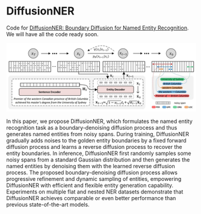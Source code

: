# DiffusionNER

Code for [DiffusionNER: Boundary Diffusion for Named Entity Recognition](https://github.com/tricktreat/DiffusionNER). We will have all the code ready soon.

<p align="center"><img src="./assets/overview.jpg"></p>

In this paper, we propose DiffusionNER, which formulates the named entity recognition task as a boundary-denoising diffusion process and thus generates named entities from noisy spans. During training, DiffusionNER gradually adds noises to the golden entity boundaries by a fixed forward diffusion process and learns a reverse diffusion process to recover the entity boundaries. In inference, DiffusionNER first randomly samples some noisy spans from a standard Gaussian distribution and then generates the named entities by denoising them with the learned reverse diffusion process. The proposed boundary-denoising diffusion process allows progressive refinement and dynamic sampling of entities, empowering DiffusionNER with efficient and flexible entity generation capability. Experiments on multiple flat and nested NER datasets demonstrate that DiffusionNER achieves comparable or even better performance than previous state-of-the-art models.